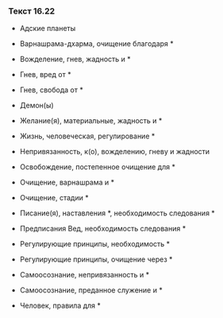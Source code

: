### Текст 16.22

- Адские планеты

- Варнашрама-дхарма, очищение благодаря *

- Вожделение, гнев, жадность и *

- Гнев, вред от *

- Гнев, свобода от *

- Демон(ы)

- Желание(я), материальные, жадность и *

- Жизнь, человеческая, регулирование *

- Непривязанность, к(о), вожделению, гневу и жадности

- Освобождение, постепенное очищение для *

- Очищение, варнашрама и *

- Очищение, стадии *

- Писание(я), наставления *, необходимость следования *

- Предписания Вед, необходимость следования *

- Регулирующие принципы, необходимость *

- Регулирующие принципы, очищение через *

- Самоосознание, непривязанность и *

- Самоосознание, преданное служение и *

- Человек, правила для *
	
